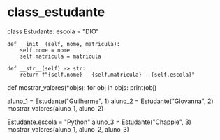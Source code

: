 # class_estudante



class Estudante:
    escola = "DIO"

    def __init__(self, nome, matricula):
        self.nome = nome
        self.matricula = matricula

    def __str__(self) -> str:
        return f"{self.nome} - {self.matricula} - {self.escola}"


def mostrar_valores(*objs):
    for obj in objs:
        print(obj)


aluno_1 = Estudante("Guilherme", 1)
aluno_2 = Estudante("Giovanna", 2)
mostrar_valores(aluno_1, aluno_2)

Estudante.escola = "Python"
aluno_3 = Estudante("Chappie", 3)
mostrar_valores(aluno_1, aluno_2, aluno_3)
